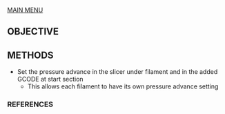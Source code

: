 [MAIN MENU](/README.md)

## OBJECTIVE

## METHODS
- Set the pressure advance in the slicer under filament and in the added GCODE at start section
  - This allows each filament to have its own pressure advance setting
### REFERENCES
